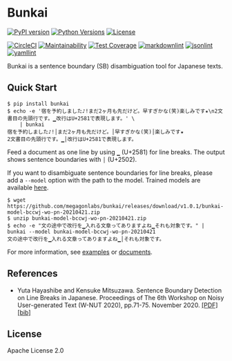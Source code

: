 # Bunkai

[![PyPI version](https://badge.fury.io/py/bunkai.svg)](https://badge.fury.io/py/bunkai)
[![Python Versions](https://img.shields.io/pypi/pyversions/bunkai.svg)](https://pypi.org/project/bunkai/)
[![License](https://img.shields.io/badge/License-Apache%202.0-blue.svg)](https://opensource.org/licenses/Apache-2.0)

[![CircleCI](https://circleci.com/gh/megagonlabs/bunkai.svg?style=svg&circle-token=c555b8070630dfe98f0406a3892fc228b2370951)](https://app.circleci.com/pipelines/github/megagonlabs/bunkai)
[![Maintainability](https://api.codeclimate.com/v1/badges/640b02fa0164c131da10/maintainability)](https://codeclimate.com/github/megagonlabs/bunkai/maintainability)
[![Test Coverage](https://api.codeclimate.com/v1/badges/640b02fa0164c131da10/test_coverage)](https://codeclimate.com/github/megagonlabs/bunkai/test_coverage)
[![markdownlint](https://img.shields.io/badge/markdown-lint-lightgrey)](https://github.com/markdownlint/markdownlint)
[![jsonlint](https://img.shields.io/badge/json-lint-lightgrey)](https://github.com/dmeranda/demjson)
[![yamllint](https://img.shields.io/badge/yaml-lint-lightgrey)](https://github.com/adrienverge/yamllint)

Bunkai is a sentence boundary (SB) disambiguation tool for Japanese texts.

## Quick Start

```console
$ pip install bunkai
$ echo -e '宿を予約しました♪!まだ2ヶ月も先だけど。早すぎかな(笑)楽しみです★\n2文書目の先頭行です。▁改行はU+2581で表現します。' \
    | bunkai
宿を予約しました♪!│まだ2ヶ月も先だけど。│早すぎかな(笑)│楽しみです★
2文書目の先頭行です。▁│改行はU+2581で表現します。
```

Feed a document as one line by using ``▁`` (U+2581) for line breaks.
The output shows sentence boundaries with ``│`` (U+2502).

If you want to disambiguate  sentence boundaries for line breaks, please add a `--model` option with the path to the model.
Trained models are available [here](https://github.com/megagonlabs/bunkai/releases).

```console
$ wget https://github.com/megagonlabs/bunkai/releases/download/v1.0.1/bunkai-model-bccwj-wo-pn-20210421.zip
$ unzip bunkai-model-bccwj-wo-pn-20210421.zip
$ echo -e "文の途中で改行を▁入れる文章ってありますよね▁それも対象です。" | bunkai --model bunkai-model-bccwj-wo-pn-20210421
文の途中で改行を▁入れる文章ってありますよね▁│それも対象です。
```

For more information, see [examples](example) or [documents](docs).

## References

- Yuta Hayashibe and Kensuke Mitsuzawa.
    Sentence Boundary Detection on Line Breaks in Japanese.
    Proceedings of The 6th Workshop on Noisy User-generated Text (W-NUT 2020), pp.71-75.
    November 2020.
    [[PDF]](https://www.aclweb.org/anthology/2020.wnut-1.10.pdf)
    [[bib]](https://www.aclweb.org/anthology/2020.wnut-1.10.bib)

## License

Apache License 2.0
